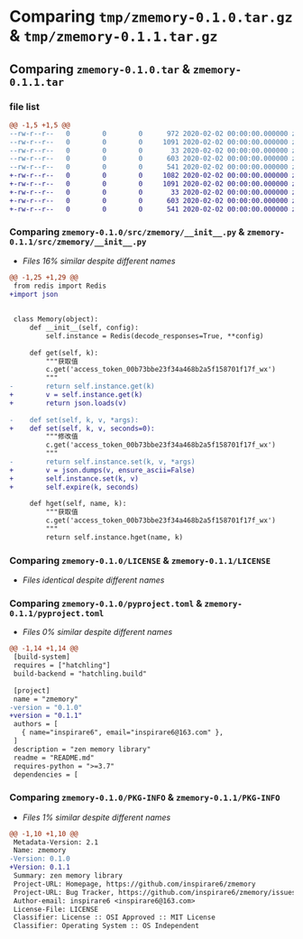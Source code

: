 # Comparing `tmp/zmemory-0.1.0.tar.gz` & `tmp/zmemory-0.1.1.tar.gz`

## Comparing `zmemory-0.1.0.tar` & `zmemory-0.1.1.tar`

### file list

```diff
@@ -1,5 +1,5 @@
--rw-r--r--   0        0        0      972 2020-02-02 00:00:00.000000 zmemory-0.1.0/src/zmemory/__init__.py
--rw-r--r--   0        0        0     1091 2020-02-02 00:00:00.000000 zmemory-0.1.0/LICENSE
--rw-r--r--   0        0        0       33 2020-02-02 00:00:00.000000 zmemory-0.1.0/README.md
--rw-r--r--   0        0        0      603 2020-02-02 00:00:00.000000 zmemory-0.1.0/pyproject.toml
--rw-r--r--   0        0        0      541 2020-02-02 00:00:00.000000 zmemory-0.1.0/PKG-INFO
+-rw-r--r--   0        0        0     1082 2020-02-02 00:00:00.000000 zmemory-0.1.1/src/zmemory/__init__.py
+-rw-r--r--   0        0        0     1091 2020-02-02 00:00:00.000000 zmemory-0.1.1/LICENSE
+-rw-r--r--   0        0        0       33 2020-02-02 00:00:00.000000 zmemory-0.1.1/README.md
+-rw-r--r--   0        0        0      603 2020-02-02 00:00:00.000000 zmemory-0.1.1/pyproject.toml
+-rw-r--r--   0        0        0      541 2020-02-02 00:00:00.000000 zmemory-0.1.1/PKG-INFO
```

### Comparing `zmemory-0.1.0/src/zmemory/__init__.py` & `zmemory-0.1.1/src/zmemory/__init__.py`

 * *Files 16% similar despite different names*

```diff
@@ -1,25 +1,29 @@
 from redis import Redis
+import json
 
 
 class Memory(object):
     def __init__(self, config):
         self.instance = Redis(decode_responses=True, **config)
 
     def get(self, k):
         """获取值
         c.get('access_token_00b73bbe23f34a468b2a5f158701f17f_wx')
         """
-        return self.instance.get(k)
+        v = self.instance.get(k)
+        return json.loads(v)
 
-    def set(self, k, v, *args):
+    def set(self, k, v, seconds=0):
         """修改值
         c.get('access_token_00b73bbe23f34a468b2a5f158701f17f_wx')
         """
-        return self.instance.set(k, v, *args)
+        v = json.dumps(v, ensure_ascii=False)
+        self.instance.set(k, v)
+        self.expire(k, seconds)
 
     def hget(self, name, k):
         """获取值
         c.get('access_token_00b73bbe23f34a468b2a5f158701f17f_wx')
         """
         return self.instance.hget(name, k)
```

### Comparing `zmemory-0.1.0/LICENSE` & `zmemory-0.1.1/LICENSE`

 * *Files identical despite different names*

### Comparing `zmemory-0.1.0/pyproject.toml` & `zmemory-0.1.1/pyproject.toml`

 * *Files 0% similar despite different names*

```diff
@@ -1,14 +1,14 @@
 [build-system]
 requires = ["hatchling"]
 build-backend = "hatchling.build"
 
 [project]
 name = "zmemory"
-version = "0.1.0"
+version = "0.1.1"
 authors = [
   { name="inspirare6", email="inspirare6@163.com" },
 ]
 description = "zen memory library"
 readme = "README.md"
 requires-python = ">=3.7"
 dependencies = [
```

### Comparing `zmemory-0.1.0/PKG-INFO` & `zmemory-0.1.1/PKG-INFO`

 * *Files 1% similar despite different names*

```diff
@@ -1,10 +1,10 @@
 Metadata-Version: 2.1
 Name: zmemory
-Version: 0.1.0
+Version: 0.1.1
 Summary: zen memory library
 Project-URL: Homepage, https://github.com/inspirare6/zmemory
 Project-URL: Bug Tracker, https://github.com/inspirare6/zmemory/issues
 Author-email: inspirare6 <inspirare6@163.com>
 License-File: LICENSE
 Classifier: License :: OSI Approved :: MIT License
 Classifier: Operating System :: OS Independent
```

